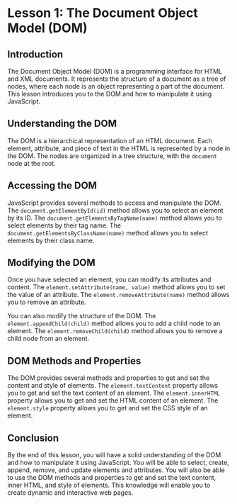 # Lesson 1: The Document Object Model (DOM)

## Introduction

The Document Object Model (DOM) is a programming interface for HTML and XML documents. It represents the structure of a document as a tree of nodes, where each node is an object representing a part of the document. This lesson introduces you to the DOM and how to manipulate it using JavaScript.

## Understanding the DOM

The DOM is a hierarchical representation of an HTML document. Each element, attribute, and piece of text in the HTML is represented by a node in the DOM. The nodes are organized in a tree structure, with the `document` node at the root.

## Accessing the DOM

JavaScript provides several methods to access and manipulate the DOM. The `document.getElementById(id)` method allows you to select an element by its ID. The `document.getElementsByTagName(name)` method allows you to select elements by their tag name. The `document.getElementsByClassName(name)` method allows you to select elements by their class name.

## Modifying the DOM

Once you have selected an element, you can modify its attributes and content. The `element.setAttribute(name, value)` method allows you to set the value of an attribute. The `element.removeAttribute(name)` method allows you to remove an attribute.

You can also modify the structure of the DOM. The `element.appendChild(child)` method allows you to add a child node to an element. The `element.removeChild(child)` method allows you to remove a child node from an element.

## DOM Methods and Properties

The DOM provides several methods and properties to get and set the content and style of elements. The `element.textContent` property allows you to get and set the text content of an element. The `element.innerHTML` property allows you to get and set the HTML content of an element. The `element.style` property allows you to get and set the CSS style of an element.

## Conclusion

By the end of this lesson, you will have a solid understanding of the DOM and how to manipulate it using JavaScript. You will be able to select, create, append, remove, and update elements and attributes. You will also be able to use the DOM methods and properties to get and set the text content, inner HTML, and style of elements. This knowledge will enable you to create dynamic and interactive web pages.